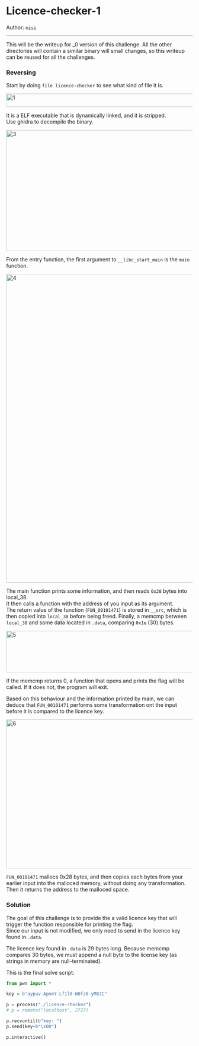# Licence-checker-1

Author: `misi`

---

This will be the writeup for _0 version of this challenge. All the other directories will contain a similar binary will small changes, so this writeup can be reused for all the challenges.  

### Reversing

Start by doing `file licence-checker` to see what kind of file it is.

<img width="1785" height="36" alt="1" src="https://github.com/user-attachments/assets/52d014e5-6b48-43a1-b7f5-d7eb380f8f92" />

It is a ELF executable that is dynamically linked, and it is stripped.  
Use ghidra to decompile the binary.  

<img width="764" height="326" alt="3" src="https://github.com/user-attachments/assets/774f4f57-9e4e-4c82-88ee-330af7abc14b" />

From the entry function, the first argument to `__libc_start_main` is the `main` function.

<img width="798" height="831" alt="4" src="https://github.com/user-attachments/assets/dfbee871-6e55-4eed-ae1e-ce81f36644fb" />

The main function prints some information, and then reads `0x28` bytes into local_38.  
It then calls a function with the address of you input as its argument.  
The return value of the function (`FUN_00101471`) is stored in `__src`, which is then copied into `local_38` before being freed.
Finally, a memcmp between `local_38` and some data located in `.data`, comparing `0x1e` (30) bytes.  

<img width="754" height="112" alt="5" src="https://github.com/user-attachments/assets/79a6cadd-2710-492b-8edb-a0525ef9cbad" />

If the memcmp returns 0, a function that opens and prints the flag will be called. If it does not, the program will exit.  

Based on this behaviour and the information printed by main, we can deduce that `FUN_00101471` performs some transformation ont the input before it is compared to the licence key.  

<img width="687" height="401" alt="6" src="https://github.com/user-attachments/assets/8af44acc-4e28-4959-8f9c-702fc11e4131" /> 

`FUN_00101471` mallocs 0x28 bytes, and then copies each bytes from your earlier input into the malloced memory, without doing any transformation.  
Then it returns the address to the malloced space.  

### Solution
The goal of this challenge is to provide the a valid licence key that will trigger the function responsible for printing the flag.  
Since our input is not modified, we only need to send in the licence key found in `.data`.  

The licence key found in `.data` is 29 bytes long. Because memcmp compares 30 bytes, we must append a null byte to the license key (as strings in memory are null-terminated). 

This is the final solve script: 

```py
from pwn import *

key = b"aypuv-Apm4Y-Lf1l8-W0fz6-yM8JC"

p = process("./licence-checker")
# p = remote("localhost", 2727)

p.recvuntil(b"key: ")
p.send(key+b"\x00")

p.interactive()

```
